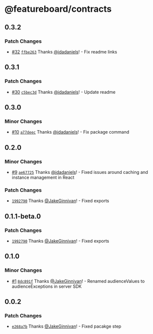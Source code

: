# @featureboard/contracts

## 0.3.2

### Patch Changes

- [#32](https://github.com/arkahna/featureboard-sdks/pull/32) [`ffbe263`](https://github.com/arkahna/featureboard-sdks/commit/ffbe263aa2008fd22b34fda0db79dae3e00c2746) Thanks [@idadaniels](https://github.com/idadaniels)! - Fix readme links

## 0.3.1

### Patch Changes

- [#30](https://github.com/arkahna/featureboard-sdks/pull/30) [`c5bec3d`](https://github.com/arkahna/featureboard-sdks/commit/c5bec3dc55c4ee271bb9a6ffe30ef9ba6089e1df) Thanks [@idadaniels](https://github.com/idadaniels)! - Update readme

## 0.3.0

### Minor Changes

- [#10](https://github.com/arkahna/featureboard-sdks/pull/10) [`a77deec`](https://github.com/arkahna/featureboard-sdks/commit/a77deec3dc8321d28f02533284a4e55a7125d931) Thanks [@idadaniels](https://github.com/idadaniels)! - Fix package command

## 0.2.0

### Minor Changes

- [#9](https://github.com/arkahna/featureboard-sdks/pull/9) [`ae67725`](https://github.com/arkahna/featureboard-sdks/commit/ae67725494742c9225ef9420a98775ff218e4dd6) Thanks [@idadaniels](https://github.com/idadaniels)! - Fixed issues around caching and instance management in React

### Patch Changes

- [`1992790`](https://github.com/arkahna/featureboard-sdks/commit/1992790d52454f1bba2b60dec4fac089abab7f54) Thanks [@JakeGinnivan](https://github.com/JakeGinnivan)! - Fixed exports

## 0.1.1-beta.0

### Patch Changes

- [`1992790`](https://github.com/featureboard/sdks/commit/1992790d52454f1bba2b60dec4fac089abab7f54) Thanks [@JakeGinnivan](https://github.com/JakeGinnivan)! - Fixed exports

## 0.1.0

### Minor Changes

- [#1](https://github.com/featureboard/sdks/pull/1) [`8dc891f`](https://github.com/featureboard/sdks/commit/8dc891faeb173e24471a4322f964cceb96df0dda) Thanks [@JakeGinnivan](https://github.com/JakeGinnivan)! - Renamed audienceValues to audienceExceptions in server SDK

## 0.0.2

### Patch Changes

- [`e268a7b`](https://github.com/featureboard/sdks/commit/e268a7b45125808e42e81bcf849091e7b919d448) Thanks [@JakeGinnivan](https://github.com/JakeGinnivan)! - Fixed pacakge step
